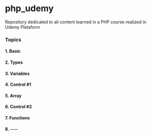 # php_udemy

Repository dedicated to all content learned in a PHP course realized in Udemy Plataform

### Topics
#### 1. Basic
#### 2. Types
#### 3. Variables
#### 4. Control #1
#### 5. Array
#### 6. Control #2
#### 7. Functions
#### 8. ----
